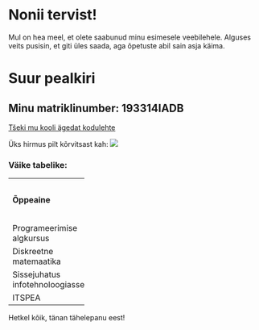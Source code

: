 # Nonii tervist!

Mul on hea meel, et olete saabunud minu esimesele veebilehele. Alguses veits pusisin, et giti üles saada, aga õpetuste abil sain asja käima.

<h1>Suur pealkiri</h1>
<p>
<h2>Minu matriklinumber: <b>193314IADB</b></h2>
<p>
  <a href="http://www.ttu.ee">Tšeki mu kooli ägedat kodulehte</a>
 <p>
Üks hirmus pilt kõrvitsast kah:
 <img src="https://upload.wikimedia.org/wikipedia/commons/thumb/e/e7/Friendly_pumpkin.jpg/1280px-Friendly_pumpkin.jpg">
<p>
  <h3>Väike tabelike:</h3>
<table style="width:30%">
  <tr>
    <td><b>Õppeaine</b></td>
    <td>EAP</td> 
    <td>Kas õppeaine meeldib mulle?</td>
  </tr>
  <tr>
    <td>Programeerimise algkursus</td>
    <td>6</td> 
    <td>jah</td>
  </tr>
  <tr>
    <td>Diskreetne matemaatika</td>
    <td>6</td> 
    <td>jah</td>
   <tr>
    <td>Sissejuhatus infotehnoloogiasse</td>
    <td>6</td> 
    <td>jah</td>
   <tr>
    <td>ITSPEA</td>
    <td>6</td> 
    <td>jah</td>
  </tr>
</table>
<p>
  Hetkel kõik, tänan tähelepanu eest!
